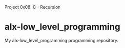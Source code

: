 Project
0x08. C - Recursion
# alx-low_level_programming
My alx-low_level_programming programming repository.
